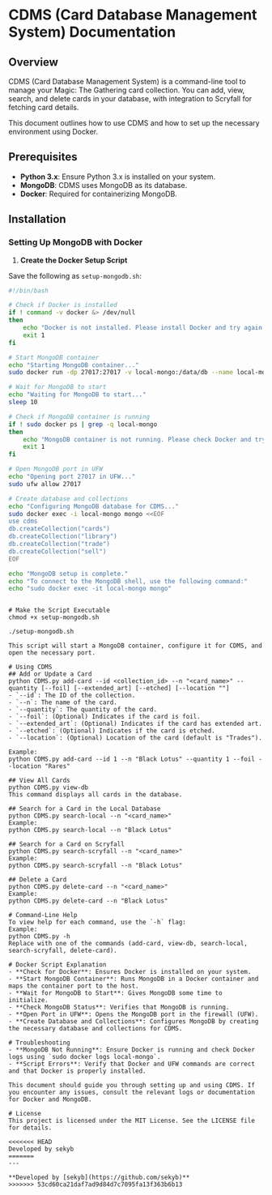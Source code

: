 # CDMS (Card Database Management System) Documentation

## Overview

CDMS (Card Database Management System) is a command-line tool to manage your Magic: The Gathering card collection. You can add, view, search, and delete cards in your database, with integration to Scryfall for fetching card details.

This document outlines how to use CDMS and how to set up the necessary environment using Docker.

## Prerequisites

- **Python 3.x**: Ensure Python 3.x is installed on your system.
- **MongoDB**: CDMS uses MongoDB as its database.
- **Docker**: Required for containerizing MongoDB.

## Installation

### Setting Up MongoDB with Docker

1. **Create the Docker Setup Script**

Save the following as `setup-mongodb.sh`:

```bash
#!/bin/bash

# Check if Docker is installed
if ! command -v docker &> /dev/null
then
    echo "Docker is not installed. Please install Docker and try again."
    exit 1
fi

# Start MongoDB container
echo "Starting MongoDB container..."
sudo docker run -dp 27017:27017 -v local-mongo:/data/db --name local-mongo --restart=always mongo:latest

# Wait for MongoDB to start
echo "Waiting for MongoDB to start..."
sleep 10

# Check if MongoDB container is running
if ! sudo docker ps | grep -q local-mongo
then
    echo "MongoDB container is not running. Please check Docker and try again."
    exit 1
fi

# Open MongoDB port in UFW
echo "Opening port 27017 in UFW..."
sudo ufw allow 27017

# Create database and collections
echo "Configuring MongoDB database for CDMS..."
sudo docker exec -i local-mongo mongo <<EOF
use cdms
db.createCollection("cards")
db.createCollection("library")
db.createCollection("trade")
db.createCollection("sell")
EOF

echo "MongoDB setup is complete."
echo "To connect to the MongoDB shell, use the following command:"
echo "sudo docker exec -it local-mongo mongo"
```

```

# Make the Script Executable
chmod +x setup-mongodb.sh

./setup-mongodb.sh

This script will start a MongoDB container, configure it for CDMS, and open the necessary port.

# Using CDMS
## Add or Update a Card
python CDMS.py add-card --id <collection_id> --n "<card_name>" --quantity [--foil] [--extended_art] [--etched] [--location ""]
- `--id`: The ID of the collection.
- `--n`: The name of the card.
- `--quantity`: The quantity of the card.
- `--foil`: (Optional) Indicates if the card is foil.
- `--extended_art`: (Optional) Indicates if the card has extended art.
- `--etched`: (Optional) Indicates if the card is etched.
- `--location`: (Optional) Location of the card (default is "Trades").

Example:
python CDMS.py add-card --id 1 --n "Black Lotus" --quantity 1 --foil --location "Rares"

## View All Cards
python CDMS.py view-db
This command displays all cards in the database.

## Search for a Card in the Local Database
python CDMS.py search-local --n "<card_name>"
Example:
python CDMS.py search-local --n "Black Lotus"

## Search for a Card on Scryfall
python CDMS.py search-scryfall --n "<card_name>"
Example:
python CDMS.py search-scryfall --n "Black Lotus"

## Delete a Card
python CDMS.py delete-card --n "<card_name>"
Example:
python CDMS.py delete-card --n "Black Lotus"

# Command-Line Help
To view help for each command, use the `-h` flag:
Example:
python CDMS.py -h
Replace with one of the commands (add-card, view-db, search-local, search-scryfall, delete-card).

# Docker Script Explanation
- **Check for Docker**: Ensures Docker is installed on your system.
- **Start MongoDB Container**: Runs MongoDB in a Docker container and maps the container port to the host.
- **Wait for MongoDB to Start**: Gives MongoDB some time to initialize.
- **Check MongoDB Status**: Verifies that MongoDB is running.
- **Open Port in UFW**: Opens the MongoDB port in the firewall (UFW).
- **Create Database and Collections**: Configures MongoDB by creating the necessary database and collections for CDMS.

# Troubleshooting
- **MongoDB Not Running**: Ensure Docker is running and check Docker logs using `sudo docker logs local-mongo`.
- **Script Errors**: Verify that Docker and UFW commands are correct and that Docker is properly installed.

This document should guide you through setting up and using CDMS. If you encounter any issues, consult the relevant logs or documentation for Docker and MongoDB.

# License
This project is licensed under the MIT License. See the LICENSE file for details.

<<<<<<< HEAD
Developed by sekyb
=======
---

**Developed by [sekyb](https://github.com/sekyb)**
>>>>>>> 53cd60ca21daf7ad9d84d7c7095fa13f363b6b13
